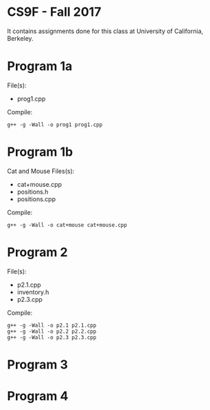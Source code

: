 CS9F - Fall 2017 
======================

It contains assignments done for this class at University of California, Berkeley.

# Program 1a

File(s): 
- prog1.cpp

Compile:
```
g++ -g -Wall -o prog1 prog1.cpp
```

# Program 1b
Cat and Mouse
Files(s):
- cat+mouse.cpp
- positions.h
- positions.cpp

Compile:
```
g++ -g -Wall -o cat+mouse cat+mouse.cpp
```

# Program 2
File(s): 
- p2.1.cpp
- inventory.h
- p2.3.cpp

Compile:
```
g++ -g -Wall -o p2.1 p2.1.cpp
g++ -g -Wall -o p2.2 p2.2.cpp
g++ -g -Wall -o p2.3 p2.3.cpp

```

# Program 3

# Program 4

